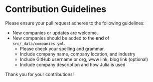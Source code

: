 # Contribution Guidelines

Please ensure your pull request adheres to the following guidelines:

* New companies or updates are welcome.
* New companies should be added to the __end__ of `src/_data/companies.yml`.
  * Please check your spelling and grammar.
  * Include company name, company location, and industry
  * Include GitHub username or org, www link, blog link (optional)
  * Include company description and how Julia is used

Thank you for your contributions!
